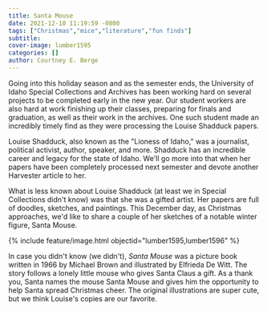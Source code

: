 ```yaml
---
title: Santa Mouse
date: 2021-12-10 11:19:59 -0800
tags: ["Christmas","mice","literature","fun finds"]
subtitle: 
cover-image: lumber1595
categories: []
author: Courtney E. Berge
---
```


Going into this holiday season and as the semester ends, the University of Idaho Special Collections and Archives has been working hard on several projects to be completed early in the new year. Our student workers are also hard at work finishing up their classes, preparing for finals and graduation, as well as their work in the archives. One such student made an incredibly timely find as they were processing the Louise Shadduck papers. 

Louise Shadduck, also known as the "Lioness of Idaho," was a journalist, political activist, author, speaker, and more. Shadduck has an incredible career and legacy for the state of Idaho. We'll go more into that when her papers have been completely processed next semester and devote another Harvester article to her. 

What is less known about Louise Shadduck (at least we in Special Collections didn't know) was that she was a gifted artist. Her papers are full of doodles, sketches, and paintings. This December day, as Christmas approaches, we'd like to share a couple of her sketches of a notable winter figure, Santa Mouse. 

{% include feature/image.html objectid="lumber1595,lumber1596" %}

In case you didn't know (we didn't), *Santa Mouse* was a picture book written in 1966 by Michael Brown and illustrated by Elfrieda De Witt. The story follows a lonely little mouse who gives Santa Claus a gift. As a thank you, Santa names the mouse Santa Mouse and gives him the opportunity to help Santa spread Christmas cheer. The original illustrations are super cute, but we think Louise's copies are our favorite. 


